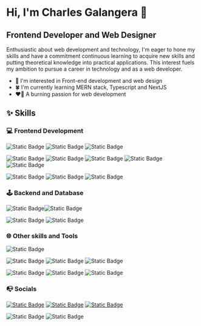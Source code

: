 # Hi, I'm Charles Galangera 👋

## Frontend Developer and Web Designer

Enthusiastic about web development and technology, I'm eager to hone my skills and have a commitment continuous learning to acquire new skills and putting theoretical knowledge into practical applications. This interest fuels my ambition to pursue a career in technology and as a web developer.

- 🌈 I'm interested in Front-end development and web design
- 🍀 I'm currently learning MERN stack, Typescript and NextJS
- ❤️‍🔥 A burning passion for web development

## ✨ **Skills**

### 💻 Frontend Development

<!-- #403d39 -->

![Static Badge](https://img.shields.io/badge/HTML5-%23E34F26?style=for-the-badge&logo=html5&logoColor=white)
![Static Badge](https://img.shields.io/badge/CSS3-%231572B6?style=for-the-badge&logo=css3&logoColor=white)
![Static Badge](https://img.shields.io/badge/JAVASCRIPT-%23463f3a?style=for-the-badge&logo=javascript&logoColor=%23F7DF1E)

![Static Badge](https://img.shields.io/badge/TAILWINDCSS-%2306B6D4?style=for-the-badge&logo=tailwindcss&logoColor=white)
![Static Badge](https://img.shields.io/badge/SASS-%23CC6699?style=for-the-badge&logo=sass&logoColor=white)
![Static Badge](https://img.shields.io/badge/RADIX%20UI-%23161618?style=for-the-badge&logo=radixui&logoColor=white)
![Static Badge](https://img.shields.io/badge/STYLEDCOMPONENTS-%23403d39?style=for-the-badge&logo=styledcomponents&logoColor=%23DB7093)
![Static Badge](https://img.shields.io/badge/SHADCN%2FUI-%23000000?style=for-the-badge&logo=shadcnui&logoColor=white)

![Static Badge](https://img.shields.io/badge/REACT-%23463f3a?style=for-the-badge&logo=react&logoColor=%2361DAFB)
![Static Badge](https://img.shields.io/badge/REACT%20QUERY-%23403d39?style=for-the-badge&logo=reactquery&logoColor=%23FF4154)
![Static Badge](https://img.shields.io/badge/REACT%20REDUX-%23403d39?style=for-the-badge&logo=redux&logoColor=%23764ABC)

### 🕹️ Backend and Database

![Static Badge](https://img.shields.io/badge/NODEJS-%23339933?style=for-the-badge&logo=nodedotjs&logoColor=white)![Static Badge](https://img.shields.io/badge/EXPRESS-%23000000?style=for-the-badge&logo=express&logoColor=white)

![Static Badge](https://img.shields.io/badge/MYSQL-%234479A1?style=for-the-badge&logo=mysql&logoColor=white)
![Static Badge](https://img.shields.io/badge/MONGODB-%2347A248?style=for-the-badge&logo=mongodb&logoColor=white)

### 🌐 Other skills and Tools

![Static Badge](https://img.shields.io/badge/JAVA-orange?style=for-the-badge)

![Static Badge](https://img.shields.io/badge/FIGMA-%23F24E1E?style=for-the-badge&logo=figma&logoColor=white)
![Static Badge](https://img.shields.io/badge/ADOBE%20ILLUSTRATOR-%23FF9A00?style=for-the-badge&logo=adobeillustrator&logoColor=white)
![Static Badge](https://img.shields.io/badge/CANVA-%2300C4CC?style=for-the-badge&logo=canva&logoColor=white)

![Static Badge](https://img.shields.io/badge/GIT-%23F05032?style=for-the-badge&logo=git&logoColor=white)
![Static Badge](https://img.shields.io/badge/POSTMAN-%23FF6C37?style=for-the-badge&logo=postman&logoColor=white)
![Static Badge](https://img.shields.io/badge/JIRA-%230052CC?style=for-the-badge&logo=jirasoftware&logoColor=white)

### 📭 Socials

[![Static Badge](https://img.shields.io/badge/LINKEDIN-%2300C4CC?style=social&logo=linkedin&logoColor=%2300C4CC)](https://www.linkedin.com/in/charlesgalangera/)
[![Static Badge](https://img.shields.io/badge/DISCORD-%235865F2?style=social&logo=discord&logoColor=%235865F2)](https://discord.com/users/847801472166920223)
[![Static Badge](https://img.shields.io/badge/TWITTER-%23000000?style=social&logo=x&logoColor=%23000000)](https://x.com/Chrls_glngr?t=rF5hICmqKBk9OU8oyfa4PQ&s=07)

![Static Badge](https://img.shields.io/badge/galangeracharles17%40gmail.com-white?style=flat&logo=gmail&logoColor=%23EA4335)
![Static Badge](https://img.shields.io/badge/live%3A.cid.c71c9a4c6c9ff53d-white?style=flat&logo=skype&logoColor=%2300AFF0&link=https%3A%2F%2Fdiscord.com%2Fusers%2F847801472166920223)
